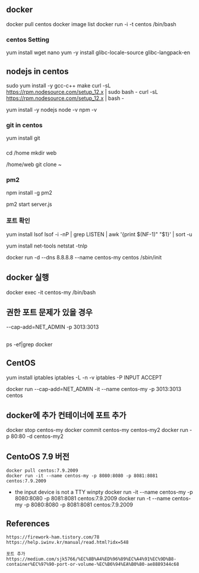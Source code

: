 ## docker
docker pull centos
docker image list
docker run -i -t centos /bin/bash

### centos Setting
yum install wget nano
yum -y install glibc-locale-source glibc-langpack-en

## nodejs in centos
sudo yum install -y gcc-c++ make
curl -sL https://rpm.nodesource.com/setup_12.x | sudo bash -
curl -sL https://rpm.nodesource.com/setup_12.x | bash -

yum install -y nodejs
node -v
npm -v

### git in centos
yum install git

### 
cd /home
mkdir web

/home/web
git clone ~


### pm2
npm install -g pm2

pm2 start server.js

### 포트 확인
yum install lsof
lsof -i -nP | grep LISTEN | awk '{print $(NF-1)" "$1}' | sort -u

yum install net-tools 
netstat -tnlp

docker run -d --dns 8.8.8.8 --name centos-my centos /sbin/init


## docker 실행
docker exec -it centos-my /bin/bash

## 권한 포트 문제가 있을 경우
--cap-add=NET_ADMIN
-p 3013:3013

##
ps -ef|grep docker


## CentOS 
yum install iptables
iptables -L -n -v
iptables -P INPUT ACCEPT

docker run --cap-add=NET_ADMIN -it --name centos-my -p 3013:3013 centos


## docker에 추가 컨테이너에 포트 추가
docker stop centos-my
docker commit centos-my centos-my2
docker run -p 80:80 -d centos-my2

## CentoOS 7.9 버전

```
docker pull centos:7.9.2009
docker run -it --name centos-my -p 8080:8080 -p 8081:8081 centos:7.9.2009
```

* the input device is not a TTY
winpty docker run -it --name centos-my -p 8080:8080 -p 8081:8081 centos:7.9.2009
docker run -t --name centos-my -p 8080:8080 -p 8081:8081 centos:7.9.2009

## References

```
https://firework-ham.tistory.com/78
https://help.iwinv.kr/manual/read.html?idx=548

포트 추가 
https://medium.com/sjk5766/%EC%8B%A4%ED%96%89%EC%A4%91%EC%9D%B8-container%EC%97%90-port-or-volume-%EC%B6%94%EA%B0%80-ae8889344c68
```